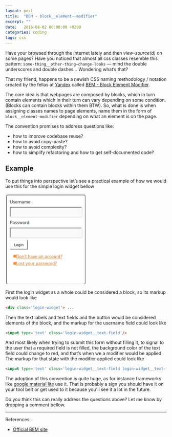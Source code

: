 ```yaml
---
layout: post
title:  "BEM - block__element--modifier"
excerpt: ""
date:   2016-08-02 00:00:00 +0200
categories: coding
tags: css
---
```

Have your browsed through the internet lately and then *view-source(d)* on some pages? Have you noticed that almost all css classes resemble this pattern: `some-thing__other-thing—change-looks` &mdash; mind the double underscores and double dashes... Wondering what’s that?

That my friend, happens to be a newish CSS naming methodology / notation created by the fellas at [Yandex](https://www.yandex.ru/) called [BEM - Block Element Modifier](https://en.bem.info/).

The core idea is that webpages are composed by blocks, which in turn contain elements which in their turn can vary depending on some condition. (Blocks can contain blocks within them BTW).
So, what is done is when assigning classes names to page elements, name them in the form of `block__element—modifier` depending on what an element is on the page.

The convention promises to address questions like:

- how to improve codebase reuse?
- how to avoid copy-paste?
- how to avoid complexity?
- how to simplify refactoring and how to get self-documented code?


## Example

To put things into perspective let’s see a practical example of how we would use this for the simple login widget bellow

<img src="/img/blog/login-widget.png" style="width:50%">

First the login widget as a whole could be considered a block, so its markup would look like

```html
<div class='login-widget'> ...
```

Then the text labels and text fields and the button would be considered elements of the block, and the markup for the username field could look like

```html
<input type='text' class='login-widget__text-field'/>
```
And most likely when trying to submit this form without filling it, to signal to the user that a required field is not filled, the background color of the text field could change to red, and that’s when we a modifier would be applied. The markup for that state with the modifier applied could look like

```html
<input type='text' class='login-widget__text-field login-widget__text-field--empty'>
```

The adoption of this convention is quite huge, as for instance frameworks like [google material lite](https://getmdl.io/) use it. That is probably a sign you should have it on your tool belt or get used to it because you'll see it a lot in the future.

Do you think this can really address the questions above? Let me know by dropping a comment bellow.

----
References:

- [Official BEM site](https://en.bem.info/methodology/)